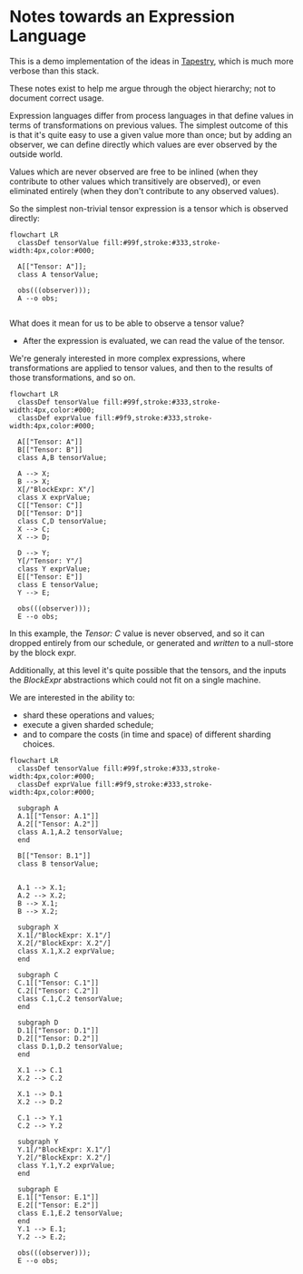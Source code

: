 # Notes towards an Expression Language

This is a demo implementation of the ideas in [Tapestry](htttps://github.com/loom-ai/tapestry),
which is much more verbose than this stack.

These notes exist to help me argue through the object hierarchy; not to document correct usage.

Expression languages differ from process languages in that define values in terms of
transformations on previous values. The simplest outcome of this is that it's quite
easy to use a given value more than once; but by adding an observer, we can define
directly which values are ever observed by the outside world.

Values which are never observed are free to be inlined (when they contribute to other
values which transitively are observed), or even eliminated entirely (when they don't
contribute to any observed values).

So the simplest non-trivial tensor expression is a tensor which is observed directly:

```mermaid
flowchart LR
  classDef tensorValue fill:#99f,stroke:#333,stroke-width:4px,color:#000;
  
  A[["Tensor: A"]];
  class A tensorValue;
  
  obs(((observer)));
  A --o obs;
  
```

What does it mean for us to be able to observe a tensor value?

* After the expression is evaluated, we can read the value of the tensor.

We're generaly interested in more complex expressions, where transformations are applied to
tensor values, and then to the results of those transformations, and so on.

```mermaid
flowchart LR
  classDef tensorValue fill:#99f,stroke:#333,stroke-width:4px,color:#000;
  classDef exprValue fill:#9f9,stroke:#333,stroke-width:4px,color:#000;
  
  A[["Tensor: A"]]
  B[["Tensor: B"]]
  class A,B tensorValue;
  
  A --> X;
  B --> X;
  X[/"BlockExpr: X"/]
  class X exprValue;
  C[["Tensor: C"]]
  D[["Tensor: D"]]
  class C,D tensorValue;
  X --> C;
  X --> D;
  
  D --> Y;
  Y[/"Tensor: Y"/]
  class Y exprValue;
  E[["Tensor: E"]]
  class E tensorValue;
  Y --> E;
  
  obs(((observer)));
  E --o obs;
```

In this example, the *Tensor: C* value is never observed, and so it can dropped entirely
from our schedule, or generated and *written* to a null-store by the block expr.

Additionally, at this level it's quite possible that the tensors, and the inputs the *BlockExpr*
abstractions which could not fit on a single machine.

We are interested in the ability to:

* shard these operations and values;
* execute a given sharded schedule;
* and to compare the costs (in time and space) of different sharding choices.

```mermaid
flowchart LR
  classDef tensorValue fill:#99f,stroke:#333,stroke-width:4px,color:#000;
  classDef exprValue fill:#9f9,stroke:#333,stroke-width:4px,color:#000;
  
  subgraph A
  A.1[["Tensor: A.1"]]
  A.2[["Tensor: A.2"]]
  class A.1,A.2 tensorValue;
  end
  
  B[["Tensor: B.1"]]
  class B tensorValue;
  
  
  A.1 --> X.1;
  A.2 --> X.2;
  B --> X.1;
  B --> X.2;
  
  subgraph X
  X.1[/"BlockExpr: X.1"/]
  X.2[/"BlockExpr: X.2"/]
  class X.1,X.2 exprValue;
  end
  
  subgraph C
  C.1[["Tensor: C.1"]]
  C.2[["Tensor: C.2"]]
  class C.1,C.2 tensorValue;
  end
  
  subgraph D
  D.1[["Tensor: D.1"]]
  D.2[["Tensor: D.2"]]
  class D.1,D.2 tensorValue;
  end
  
  X.1 --> C.1
  X.2 --> C.2
  
  X.1 --> D.1
  X.2 --> D.2
  
  C.1 --> Y.1
  C.2 --> Y.2
  
  subgraph Y
  Y.1[/"BlockExpr: X.1"/]
  Y.2[/"BlockExpr: X.2"/]
  class Y.1,Y.2 exprValue;
  end
  
  subgraph E
  E.1[["Tensor: E.1"]]
  E.2[["Tensor: E.2"]]
  class E.1,E.2 tensorValue;
  end
  Y.1 --> E.1;
  Y.2 --> E.2;
  
  obs(((observer)));
  E --o obs;
```
